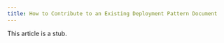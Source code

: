 ```yaml
---
title: How to Contribute to an Existing Deployment Pattern Document
---
```


This article is a stub.
